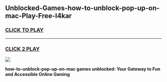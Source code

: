 
## Unblocked-Games-how-to-unblock-pop-up-on-mac-Play-Free-l4kar
<h3>
<a href="https://premium76.site?title=how-to-unblock-pop-up-on-mac&ref=19M">CLICK TO PLAY</a></h3>
<hr>

<h3>
<a href="https://premium76.site?title=how-to-unblock-pop-up-on-mac&ref=19M">CLICK 2 PLAY</a>
  
</h3>

<a href="https://premium76.site?title=how-to-unblock-pop-up-on-mac&ref=19M"><img src="https://clearcache.store/games.png"></a>


**how-to-unblock-pop-up-on-mac games unblocked: Your Gateway to Fun and Accessible Online Gaming**
